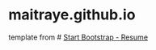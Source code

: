 # maitraye.github.io
template from # [Start Bootstrap - Resume](https://startbootstrap.com/template-overviews/resume/)
